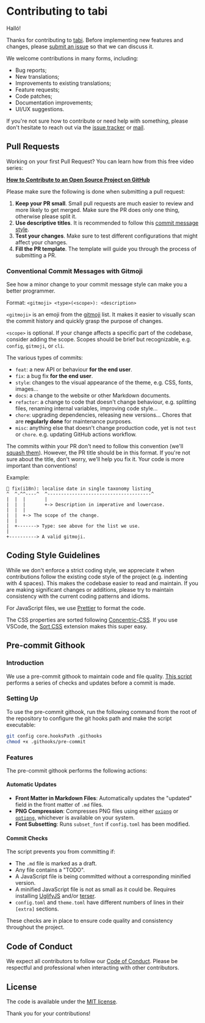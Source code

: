 # Contributing to tabi

Halló!

Thanks for contributing to [tabi](https://github.com/welpo/tabi). Before implementing new features and changes, please [submit an issue](https://github.com/welpo/tabi/issues/new) so that we can discuss it.

We welcome contributions in many forms, including:

- Bug reports;
- New translations;
- Improvements to existing translations;
- Feature requests;
- Code patches;
- Documentation improvements;
- UI/UX suggestions.

If you're not sure how to contribute or need help with something, please don't hesitate to reach out via the [issue tracker](https://github.com/welpo/tabi/issues) or [mail](mailto:tabi@osc.garden?subject=[GitHub]%20tabi).

## Pull Requests

Working on your first Pull Request? You can learn how from this free video series:

[**How to Contribute to an Open Source Project on GitHub**](https://egghead.io/courses/how-to-contribute-to-an-open-source-project-on-github)

Please make sure the following is done when submitting a pull request:

1. **Keep your PR small**. Small pull requests are much easier to review and more likely to get merged. Make sure the PR does only one thing, otherwise please split it.
2. **Use descriptive titles**. It is recommended to follow this [commit message style](#conventional-commit-messages).
3. **Test your changes**. Make sure to test different configurations that might affect your changes.
4. **Fill the PR template**. The template will guide you through the process of submitting a PR.

### Conventional Commit Messages with Gitmoji

See how a minor change to your commit message style can make you a better programmer.

Format: `<gitmoji> <type>(<scope>): <description>`

`<gitmoji>` is an emoji from the [gitmoji](https://gitmoji.dev/) list. It makes it easier to visually scan the commit history and quickly grasp the purpose of changes.

`<scope>` is optional. If your change affects a specific part of the codebase, consider adding the scope. Scopes should be brief but recognizable, e.g. `config`, `gitmoji`, or `cli`.

The various types of commits:

- `feat`: a new API or behaviour **for the end user**.
- `fix`: a bug fix **for the end user**.
- `style`: changes to the visual appearance of the theme, e.g. CSS, fonts, images…
- `docs`: a change to the website or other Markdown documents.
- `refactor`: a change to code that doesn't change behaviour, e.g. splitting files, renaming internal variables, improving code style…
- `chore`: upgrading dependencies, releasing new versions… Chores that are **regularly done** for maintenance purposes.
- `misc`: anything else that doesn't change production code, yet is not `test` or `chore`. e.g. updating GitHub actions workflow.

The commits within your PR don't need to follow this convention (we'll [squash them](https://docs.github.com/en/repositories/configuring-branches-and-merges-in-your-repository/configuring-pull-request-merges/configuring-commit-squashing-for-pull-requests)). However, the PR title should be in this format. If you're not sure about the title, don't worry, we'll help you fix it. Your code is more important than conventions!

Example:

```text
🐛 fix(i18n): localise date in single taxonomy listing
^  ^-^^----^  ^--------------------------------------^
|  |  |       |
|  |  |       +-> Description in imperative and lowercase.
|  |  |
|  |  +-> The scope of the change.
|  |
|  +-------> Type: see above for the list we use.
|
+----------> A valid gitmoji.
```

## Coding Style Guidelines

While we don't enforce a strict coding style, we appreciate it when contributions follow the existing code style of the project (e.g. indenting with 4 spaces). This makes the codebase easier to read and maintain. If you are making significant changes or additions, please try to maintain consistency with the current coding patterns and idioms.

For JavaScript files, we use [Prettier](https://prettier.io/) to format the code.

The CSS properties are sorted following [Concentric-CSS](https://github.com/brandon-rhodes/Concentric-CSS). If you use VSCode, the [Sort CSS](https://marketplace.visualstudio.com/items?itemName=piyushsarkar.sort-css-properties) extension makes this super easy.

## Pre-commit Githook

### Introduction

We use a pre-commit githook to maintain code and file quality. [This script](https://github.com/welpo/tabi/blob/main/.githooks/pre-commit) performs a series of checks and updates before a commit is made.

### Setting Up

To use the pre-commit githook, run the following command from the root of the repository to configure the git hooks path and make the script executable:

```bash
git config core.hooksPath .githooks
chmod +x .githooks/pre-commit
```

### Features

The pre-commit githook performs the following actions:

#### Automatic Updates

- **Front Matter in Markdown Files**: Automatically updates the "updated" field in the front matter of `.md` files.
- **PNG Compression**: Compresses PNG files using either [`oxipng`](https://github.com/shssoichiro/oxipng) or [`optipng`](https://optipng.sourceforge.net/), whichever is available on your system.
- **Font Subsetting**: Runs `subset_font` if `config.toml` has been modified.

#### Commit Checks

The script prevents you from committing if:

- The `.md` file is marked as a draft.
- Any file contains a "TODO".
- A JavaScript file is being committed without a corresponding minified version.
- A minified JavaScript file is not as small as it could be. Requires installing [UglifyJS](https://github.com/mishoo/UglifyJS) and/or [terser](https://github.com/terser/terser).
- `config.toml` and `theme.toml` have different numbers of lines in their `[extra]` sections.

These checks are in place to ensure code quality and consistency throughout the project.

## Code of Conduct

We expect all contributors to follow our [Code of Conduct](./CODE_OF_CONDUCT.md). Please be respectful and professional when interacting with other contributors.

## License

The code is available under the [MIT license](./LICENSE).

Thank you for your contributions!
